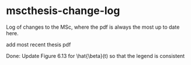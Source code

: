 # mscthesis-change-log
Log of changes to the MSc, where the pdf is always the most up to date here.

add most recent thesis pdf

Done: Update Figure 6.13 for \hat{\beta}(t) so that the legend is consistent
